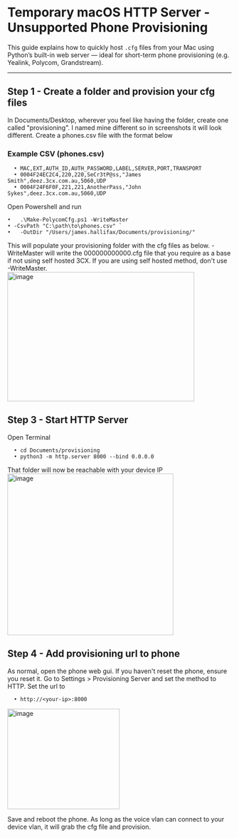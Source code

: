 # Temporary macOS HTTP Server - Unsupported Phone Provisioning

This guide explains how to quickly host `.cfg` files from your Mac using Python’s built-in web server — ideal for short-term phone provisioning (e.g. Yealink, Polycom, Grandstream).

---

## Step 1 - Create a folder and provision your cfg files

In Documents/Desktop, wherever you feel like having the folder, create one called "provisioning". I named mine different so in screenshots it will look different.
Create a phones.csv file with the format below

### Example CSV (phones.csv)
	  •	MAC,EXT,AUTH_ID,AUTH_PASSWORD,LABEL,SERVER,PORT,TRANSPORT
	  •	0004F24EC2C4,220,220,SeCr3tP@ss,"James Smith",deez.3cx.com.au,5060,UDP
	  •	0004F24F6F0F,221,221,AnotherPass,"John Sykes",deez.3cx.com.au,5060,UDP

Open Powershell and run

    •	.\Make-PolycomCfg.ps1 -WriteMaster
    • -CsvPath "C:\path\to\phones.csv" `
  	•	-OutDir "/Users/james.hallifax/Documents/provisioning/" 

This will populate your provisioning folder with the cfg files as below. 
-WriteMaster will write the 000000000000.cfg file that you require as a base if not using self hosted 3CX. If you are using self hosted method, don't use -WriteMaster.
<img width="420" height="290" alt="image" src="https://github.com/user-attachments/assets/7d35f3f4-7d21-402b-bb20-ab05c1ef9ac9" />

## Step 3 - Start HTTP Server

Open Terminal

	  •	cd Documents/provisioning
	  •	python3 -m http.server 8000 --bind 0.0.0.0

That folder will now be reachable with your device IP
<img width="373" height="362" alt="image" src="https://github.com/user-attachments/assets/7fcb1b83-e155-439d-9a6e-abd19232dfc0" />

## Step 4 - Add provisioning url to phone

As normal, open the phone web gui. If you haven't reset the phone, ensure you reset it.
Go to Settings > Provisioning Server and set the method to HTTP.
Set the url to

	  •	http://<your-ip>:8000

<img width="252" height="225" alt="image" src="https://github.com/user-attachments/assets/de484d39-b1fe-4b07-80ba-b7382ed3bec6" />


Save and reboot the phone. As long as the voice vlan can connect to your device vlan, it will grab the cfg file and provision.
